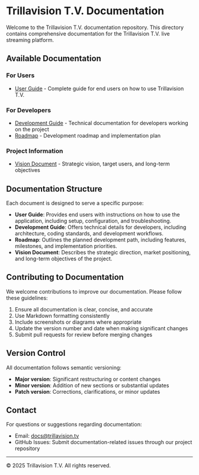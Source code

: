 # Trillavision T.V. Documentation

Welcome to the Trillavision T.V. documentation repository. This directory contains comprehensive documentation for the Trillavision T.V. live streaming platform.

## Available Documentation

### For Users

- [User Guide](USER_GUIDE.md) - Complete guide for end users on how to use Trillavision T.V.

### For Developers

- [Development Guide](DEVELOPMENT_GUIDE.md) - Technical documentation for developers working on the project
- [Roadmap](ROADMAP.md) - Development roadmap and implementation plan

### Project Information

- [Vision Document](VISION.md) - Strategic vision, target users, and long-term objectives

## Documentation Structure

Each document is designed to serve a specific purpose:

- **User Guide**: Provides end users with instructions on how to use the application, including setup, configuration, and troubleshooting.
- **Development Guide**: Offers technical details for developers, including architecture, coding standards, and development workflows.
- **Roadmap**: Outlines the planned development path, including features, milestones, and implementation priorities.
- **Vision Document**: Describes the strategic direction, market positioning, and long-term objectives of the project.

## Contributing to Documentation

We welcome contributions to improve our documentation. Please follow these guidelines:

1. Ensure all documentation is clear, concise, and accurate
2. Use Markdown formatting consistently
3. Include screenshots or diagrams where appropriate
4. Update the version number and date when making significant changes
5. Submit pull requests for review before merging changes

## Version Control

All documentation follows semantic versioning:

- **Major version**: Significant restructuring or content changes
- **Minor version**: Addition of new sections or substantial updates
- **Patch version**: Corrections, clarifications, or minor updates

## Contact

For questions or suggestions regarding documentation:

- Email: docs@trillavision.tv
- GitHub Issues: Submit documentation-related issues through our project repository

---

© 2025 Trillavision T.V. All rights reserved.